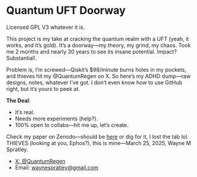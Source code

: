 # Quantum UFT Doorway  
Licensed GPL V3 whatever it is.  

This project is my take at cracking the quantum realm with a UFT (yeah, it works, and it’s gold). It’s a doorway—my theory, my grind, my chaos. Took me 2 months and nearly 30 years to see its insane potential. Impact? Substantial!.  

Problem is, I’m screwed—Qiskit’s $98/minute burns holes in my pockets, and thieves hit my @QuantumRegen on X. So here’s my ADHD dump—raw designs, notes, whatever I’ve got. I don’t even know how to use GitHub right, but it’s yours to peek at.  

**The Deal**:  
- It’s real.  
- Needs more experiments (help?).  
- 100% open to collabs—hit me up, let’s create.  

Check my paper on Zenodo—should be [here](https://zenodo.org/records/15073614?token=eyJhbGciOiJIUzUxMiJ9.eyJpZCI6IjY3MmYxMTg4LTI3OWUtNDY1Ni1iODgyLTgwOGU2NzVhMzE0MyIsImRhdGEiOnt9LCJyYW5kb20iOiJkYzkxYWYzMTAyMmMwMWIyYjRlYTQ0OTIxOWFlODJlMSJ9.sbUPBqyeP_RT37fEiHziZJVDgau4pGO8eF_qVGg9oeVlYVtFMVtnYUKf9VnKoP2IFtd4U6dDHPSWUl2fmjeUyA) or dig for it, I lost the tab lol. THIEVES (looking at you, Ephos?), this is mine—March 25, 2025, Wayne M Spratley.  

- [X: @QuantumRegen](https://twitter.com/QuantumRegen)  
- Email: waynespratley@gmail.com  
